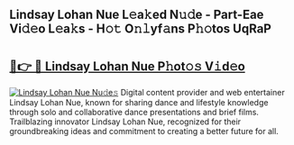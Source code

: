 ## Lindsay Lohan Nue L𝚎a𝚔ed N𝚞𝚍e - Part-Eae Vi𝚍𝚎o L𝚎a𝚔s - H𝚘𝚝 O𝚗𝚕yf𝚊ns P𝚑𝚘tos UqRaP

# <h2><a href="http://kf8on1l.oniu.top/?m=Lindsay+Lohan+Nue">🔗👉 🔴 Lindsay Lohan Nue P𝚑ot𝚘𝚜 V𝚒d𝚎o</a></h2>

[![Lindsay Lohan Nue Nu𝚍e𝚜](https://i.imgur.com/0qMVB7G.gif)](http://kf8on1l.oniu.top/?m=Lindsay+Lohan+Nue)
Digital content provider and web entertainer Lindsay Lohan Nue, known for sharing dance and lifestyle knowledge through solo and collaborative dance presentations and brief films. Trailblazing innovator Lindsay Lohan Nue, recognized for their groundbreaking ideas and commitment to creating a better future for all.  
